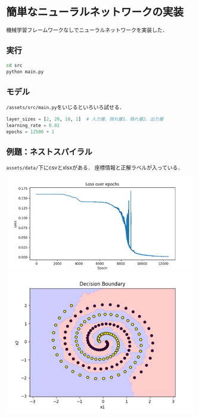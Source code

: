 # 簡単なニューラルネットワークの実装
機械学習フレームワークなしでニューラルネットワークを実装した．

## 実行
```bash
cd src
python main.py
```

## モデル
`/assets/src/main.py`をいじるといろいろ試せる．

```python
layer_sizes = [2, 20, 10, 1]  # 入力層、隠れ層1、隠れ層2、出力層
learning_rate = 0.01
epochs = 12500 + 1
```

## 例題：ネストスパイラル
`assets/data/`下にcsvとxlsxがある．
座標情報と正解ラベルが入っている．

<img src="./assets/sample/loss_curve.png">
<img src="./assets/sample/decision_boundary.png">

